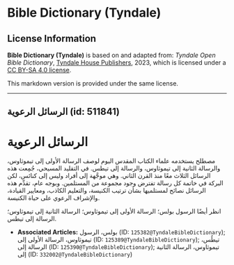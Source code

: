 # Bible Dictionary (Tyndale)

## License Information

**Bible Dictionary (Tyndale)** is based on and adapted from: _Tyndale Open Bible Dictionary_, [Tyndale House Publishers](https://tyndaleopenresources.com/), 2023, which is licensed under a [CC BY-SA 4.0 license](https://creativecommons.org/licenses/by-sa/4.0/legalcode.en).

This markdown version is provided under the same license.



--------------------------------

## الرسائل الرعوية (id: 511841)

الرسائل الرعوية
===============

مصطلح يستخدمه علماء الكتاب المقدس اليوم لوصف الرسالة الأولى إلى تيموثاوس، والرسالة الثانية إلى تيموثاوس، والرسالة إلى تيطس. في التقليد المسيحي، جُمِعت هذه الرسائل الثلاث معًا منذ القرن الثاني. وهي موجَّهة إلى أفراد وليس إلى كنائس، لكن البركة في خاتمة كل رسالة تفترض وجود مجموعة من المستلمين. وبوجه عام، تقدِّم هذه الرسائل نصائح لمستلميها بشأن ترتيب الكنيسة، والتعليم الكاذب، ومعايير القيادة، والإشراف الرعوي على حياة الكنيسة.

انظر أيضًا الرسول بولس؛ الرسالة الأولى إلى تيموثاوس؛ الرسالة الثانية إلى تيموثاوس؛ الرسالة إلى تيطس.

* **Associated Articles:** بولس، الرسول (ID: `125382@TyndaleBibleDictionary`); تيموثاوس، الرسالة الأولى إلى (ID: `125389@TyndaleBibleDictionary`); تيطُس، الرسالة إلى (ID: `125390@TyndaleBibleDictionary`); تيموثاوس، الرسالة الثانية إلى  (ID: `332002@TyndaleBibleDictionary`)

